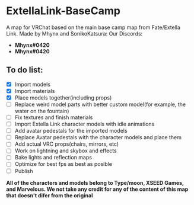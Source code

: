 # ExtellaLink-BaseCamp
A map for VRChat based on the main base camp map from Fate/Extella Link. Made by Mhynx and SonikoKatsura:
Our Discords:
 - **Mhynx#0420**
 - **Mhynx#0420**

## To do list:

- [x] Import models
- [x] Import materials
- [x] Place models together(including props)
- [ ] Replace weird model parts with better custom model(for example, the water on the fountain)
- [ ] Fix textures and finish materials
- [ ] Import Extella Link character models with idle animations
- [ ] Add avatar pedestals for the imported models
- [ ] Replace Avatar pedestals with the character models and place them
- [ ] Add actual VRC props(chairs, mirrors, etc)
- [ ] Work on lightning and skybox and effects
- [ ] Bake lights and reflection maps
- [ ] Optimize for best fps as best as posible
- [ ] Publish

**__All of the characters and models belong to Type/moon, XSEED Games, and Marvelous. We not take any credit for any of the content of this map that doesn't difer from the original__**
